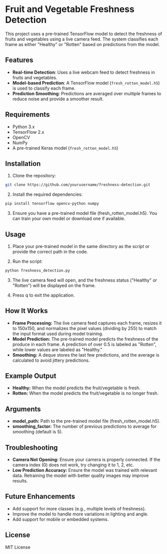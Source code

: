 # Fruit and Vegetable Freshness Detection

This project uses a pre-trained TensorFlow model to detect the freshness of fruits and vegetables using a live camera feed. The system classifies each frame as either "Healthy" or "Rotten" based on predictions from the model.

## Features

- **Real-time Detection**: Uses a live webcam feed to detect freshness in fruits and vegetables.
- **Model-based Prediction**: A TensorFlow model (`fresh_rotten_model.h5`) is used to classify each frame.
- **Prediction Smoothing**: Predictions are averaged over multiple frames to reduce noise and provide a smoother result.

## Requirements

- Python 3.x
- TensorFlow 2.x
- OpenCV
- NumPy
- A pre-trained Keras model (`fresh_rotten_model.h5`)

## Installation

1. Clone the repository:
  ```bash
  git clone https://github.com/yourusername/freshness-detection.git
  ```
2. Install the required dependencies:
  ```bash
  pip install tensorflow opencv-python numpy
  ```
3. Ensure you have a pre-trained model file (fresh_rotten_model.h5). You can train your own model or download one if available.

## Usage
1. Place your pre-trained model in the same directory as the script or provide the correct path in the code.

2. Run the script:

```bash
python freshness_detection.py
```
3. The live camera feed will open, and the freshness status ("Healthy" or "Rotten") will be displayed on the frame.

4. Press q to exit the application.

## How It Works
- **Frame Processing:** The live camera feed captures each frame, resizes it to 150x150, and normalizes the pixel values (dividing by 255) to match the input format used during model training.
- **Model Prediction:** The pre-trained model predicts the freshness of the produce in each frame. A prediction of over 0.5 is labeled as "Rotten", while lower values are labeled as "Healthy."
- **Smoothing:** A deque stores the last few predictions, and the average is calculated to avoid jittery predictions.
  
## Example Output
- **Healthy:** When the model predicts the fruit/vegetable is fresh.
- **Rotten:** When the model predicts the fruit/vegetable is no longer fresh.

## Arguments
- **model_path:** Path to the pre-trained model file (fresh_rotten_model.h5).
- **smoothing_factor:** The number of previous predictions to average for smoothing (default is 5).
  
## Troubleshooting
- **Camera Not Opening:** Ensure your camera is properly connected. If the camera index (0) does not work, try changing it to 1, 2, etc.
- **Low Prediction Accuracy:** Ensure the model was trained with relevant data. Retraining the model with better quality images may improve results.
  
## Future Enhancements
- Add support for more classes (e.g., multiple levels of freshness).
- Improve the model to handle more variations in lighting and angle.
- Add support for mobile or embedded systems.
  
## License
MIT License
